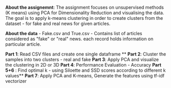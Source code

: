 **About the assignemnt**: The assignment focuses on unsupervised methods (K means) using PCA for Dimensionality Reduction and visualising the data. 
The goal is to apply k-means clustering in order to create clusters from the dataset - for fake and real news for given articles.
  
**About the data** - Fake.csv and True.csv - Contains list of articles considered as "fake" or "real" news. each record holds information on particular article.

**Part 1**: Read CSV files and create one single dataframe **
**Part 2**: Cluster the samples into two clusters - real and fake 
**Part 3**: Apply PCA and visualize the clustering in 2D or 3D
**Part 4**: Performance Evaluation - Accuracy 
**Part 5+6** : Find optimal k - using Siloette and SSD scores according to different k values**
**Part 7**: Apply PCA and K-means, Generate the features using tf-idf vectorizer 
